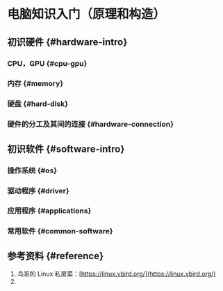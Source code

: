 # 电脑知识入门（原理和构造）



## 初识硬件 {#hardware-intro}

### CPU，GPU {#cpu-gpu}

### 内存 {#memory}

### 硬盘 {#hard-disk}

### 硬件的分工及其间的连接 {#hardware-connection}

## 初识软件 {#software-intro}

### 操作系统 {#os}

### 驱动程序 {#driver}

### 应用程序 {#applications}

### 常用软件 {#common-software}

## 参考资料 {#reference}

1. 鸟哥的 Linux 私房菜：[https://linux.vbird.org/](https://linux.vbird.org/)
2. 